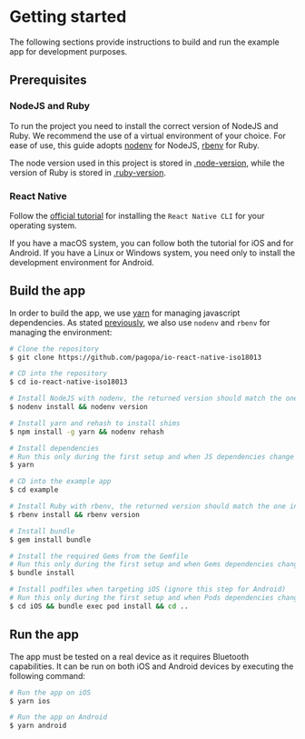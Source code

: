 # Getting started

The following sections provide instructions to build and run the example app for development purposes.

## Prerequisites

### NodeJS and Ruby

To run the project you need to install the correct version of NodeJS and Ruby.
We recommend the use of a virtual environment of your choice. For ease of use, this guide adopts [nodenv](https://github.com/nodenv/nodenv) for NodeJS, [rbenv](https://github.com/rbenv/rbenv) for Ruby.

The node version used in this project is stored in [.node-version](.node-version),
while the version of Ruby is stored in [.ruby-version](.ruby-version).

### React Native

Follow the [official tutorial](https://reactnative.dev/docs/getting-started-without-a-framework) for installing the `React Native CLI` for your operating system.

If you have a macOS system, you can follow both the tutorial for iOS and for Android. If you have a Linux or Windows system, you need only to install the development environment for Android.

## Build the app

In order to build the app, we use [yarn](https://yarnpkg.com/) for managing javascript dependencies.
As stated [previously](#nodejs-and-ruby), we also use `nodenv` and `rbenv` for managing the environment:

```bash
# Clone the repository
$ git clone https://github.com/pagopa/io-react-native-iso18013

# CD into the repository
$ cd io-react-native-iso18013

# Install NodeJS with nodenv, the returned version should match the one in the .node-version file
$ nodenv install && nodenv version

# Install yarn and rehash to install shims
$ npm install -g yarn && nodenv rehash

# Install dependencies
# Run this only during the first setup and when JS dependencies change
$ yarn

# CD into the example app
$ cd example

# Install Ruby with rbenv, the returned version should match the one in the .ruby-version file
$ rbenv install && rbenv version

# Install bundle
$ gem install bundle

# Install the required Gems from the Gemfile
# Run this only during the first setup and when Gems dependencies change
$ bundle install

# Install podfiles when targeting iOS (ignore this step for Android)
# Run this only during the first setup and when Pods dependencies change
$ cd iOS && bundle exec pod install && cd ..
```

## Run the app

The app must be tested on a real device as it requires Bluetooth capabilities. It can be run on both iOS and Android devices by executing the following command:

```bash
# Run the app on iOS
$ yarn ios

# Run the app on Android
$ yarn android
```
